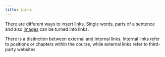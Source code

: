 ```yaml
---
title: Links
---
```


There are different ways to insert links. Single words, parts of a sentence
and also [images](/section/02-elements/04-media) can be turned into
links.

There is a distinction between external and internal links. Internal links
refer to positions or chapters within the course, while external links refer to
third-party websites.
